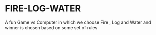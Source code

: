 # FIRE-LOG-WATER
A fun Game vs Computer in which we choose Fire , Log and Water and winner is chosen based on some set of rules 
